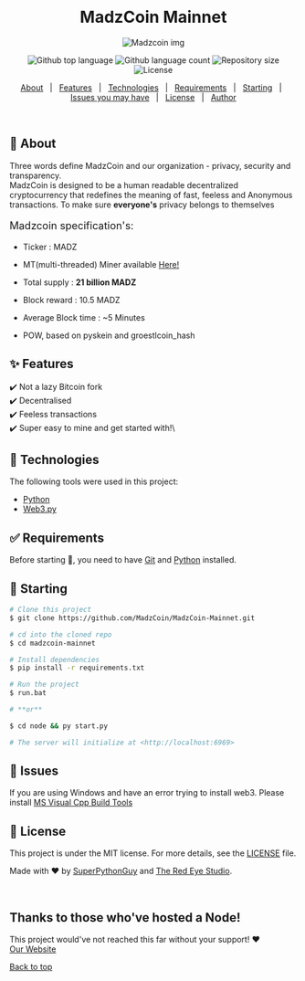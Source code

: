   &#xa0;

  <!-- <a href="https://madzcoinmainnet.netlify.app">Demo</a> -->
</div>
<h1 align="center">MadzCoin Mainnet</h1>

<center><img src="Madzcoin.ico" alt="Madzcoin img"></center>

<p align="center">
  <img alt="Github top language" src="https://img.shields.io/github/languages/top/Madzcoin/madzcoin-mainnet?color=56BEB8">

  <img alt="Github language count" src="https://img.shields.io/github/languages/count/Madzcoin/madzcoin-mainnet?color=56BEB8">

  <img alt="Repository size" src="https://img.shields.io/github/repo-size/Madzcoin/madzcoin-mainnet?color=56BEB8">

  <img alt="License" src="https://img.shields.io/github/license/Madzcoin/madzcoin-mainnet?color=56BEB8">


  <!-- <img alt="Github issues" src="https://img.shields.io/github/issues/Madzcoin/madzcoin-mainnet?color=56BEB8" /> -->

  <!-- <img alt="Github forks" src="https://img.shields.io/github/forks/Madzcoin/madzcoin-mainnet?color=56BEB8" /> -->

  <!-- <img alt="Github stars" src="https://img.shields.io/github/stars/Madzcoin/madzcoin-mainnet?color=56BEB8" /> -->
</p>

<!-- Status -->

<!-- <h4 align="center"> 
	🚧  MadzCoin Mainnet 🚀 Under construction...  🚧
</h4> 

<hr> -->

<p align="center">
  <a href="#dart-about">About</a> &#xa0; | &#xa0; 
  <a href="#sparkles-features">Features</a> &#xa0; | &#xa0;
  <a href="#rocket-technologies">Technologies</a> &#xa0; | &#xa0;
  <a href="#white_check_mark-requirements">Requirements</a> &#xa0; | &#xa0;
  <a href="#checkered_flag-starting">Starting</a> &#xa0; | &#xa0;
  <a href="#no_entry_sign-issues">Issues you may have</a> &#xa0; | &#xa0;
  <a href="#memo-license">License</a> &#xa0; | &#xa0;
  <a href="https://github.com/Madzcoin" target="_blank">Author</a>
</p>

<br>

## :dart: About ##

Three words define MadzCoin and our organization - privacy, security and transparency.<br/>
MadzCoin is designed to be a human readable decentralized cryptocurrency that redefines the meaning of fast, feeless and Anonymous transactions.
To make sure **everyone's** privacy belongs to themselves<br/>

<p style="font-size: large;">
Madzcoin specification's:

* Ticker : MADZ

* MT(multi-threaded) Miner available <a href="https://github.com/MadzCoin/MadzCoin-MTMiner">Here!</a>

* Total supply : **21 billion MADZ**

* Block reward : 10.5 MADZ

* Average Block time : ~5 Minutes

* POW, based on pyskein and groestlcoin_hash

</p>

## :sparkles: Features ##

:heavy_check_mark: Not a lazy Bitcoin fork\
:heavy_check_mark: Decentralised\
:heavy_check_mark: Feeless transactions\
:heavy_check_mark: Super easy to mine and get started with!\

## :rocket: Technologies ##

The following tools were used in this project:

- [Python](https://python.org/)
- [Web3.py](https://web3py.readthedocs.io/en/v5/)

## :white_check_mark: Requirements ##

Before starting :checkered_flag:, you need to have [Git](https://git-scm.com) and [Python](https://python.org) installed.

## :checkered_flag: Starting ##

```bash
# Clone this project
$ git clone https://github.com/MadzCoin/MadzCoin-Mainnet.git

# cd into the cloned repo
$ cd madzcoin-mainnet

# Install dependencies
$ pip install -r requirements.txt

# Run the project
$ run.bat

# **or**

$ cd node && py start.py

# The server will initialize at <http://localhost:6969>
```

## :no_entry_sign: Issues ##
If you are using Windows and have an error trying to install web3. Please install [MS Visual Cpp Build Tools](https://visualstudio.microsoft.com/visual-cpp-build-tools/)


## :memo: License ##

This project is under the MIT license. For more details, see the [LICENSE](LICENSE.md) file.


Made with :heart: by <a href="https://github.com/superpythonguy" target="_blank">SuperPythonGuy</a> and <a href="https://github.com/the-red-eye-studio">The Red Eye Studio</a>.


&#xa0;

## Thanks to those who've hosted a Node! ##
This project would've not reached this far without your support! :heart:<br>
<a href="https://madzcoin.aj.do/">Our Website</a>

<a href="#top">Back to top</a>
